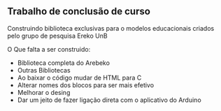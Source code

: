 ## Trabalho de conclusão de curso

Construindo biblioteca exclusivas para o modelos educacionais criados pelo grupo de pesquisa Ereko UnB

O Que falta a ser construido:
 * Biblioteca completa do Arebeko
 * Outras Bibliotecas
 * Ao baixar o código mudar de HTML para C
 * Alterar nomes dos blocos para ser mais efetivo
 * Melhorar o desing
 * Dar um jeito de fazer ligação direta com o aplicativo do Arduino
